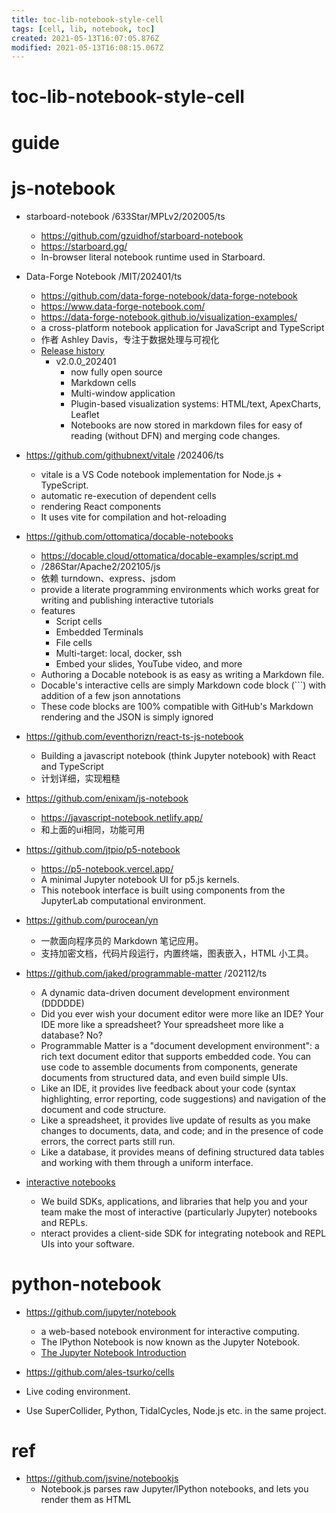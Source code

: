 ```yaml
---
title: toc-lib-notebook-style-cell
tags: [cell, lib, notebook, toc]
created: 2021-05-13T16:07:05.876Z
modified: 2021-05-13T16:08:15.067Z
---
```


# toc-lib-notebook-style-cell

# guide

# js-notebook
- starboard-notebook /633Star/MPLv2/202005/ts
  - https://github.com/gzuidhof/starboard-notebook
  - https://starboard.gg/
  - In-browser literal notebook runtime used in Starboard.

- Data-Forge Notebook /MIT/202401/ts
  - https://github.com/data-forge-notebook/data-forge-notebook
  - https://www.data-forge-notebook.com/
  - https://data-forge-notebook.github.io/visualization-examples/
  - a cross-platform notebook application for JavaScript and TypeScript
  - 作者 Ashley Davis，专注于数据处理与可视化
  - [Release history](https://github.com/data-forge-notebook/data-forge-notebook/wiki/Release-history)
    - v2.0.0_202401
      - now fully open source
      - Markdown cells
      - Multi-window application
      - Plugin-based visualization systems: HTML/text, ApexCharts, Leaflet
      - Notebooks are now stored in markdown files for easy of reading (without DFN) and merging code changes.

- https://github.com/githubnext/vitale /202406/ts
  - vitale is a VS Code notebook implementation for Node.js + TypeScript.
  - automatic re-execution of dependent cells
  - rendering React components
  - It uses vite for compilation and hot-reloading

- https://github.com/ottomatica/docable-notebooks
  - https://docable.cloud/ottomatica/docable-examples/script.md
  - /286Star/Apache2/202105/js
  - 依赖 turndown、express、jsdom
  - provide a literate programming environments which works great for writing and publishing interactive tutorials
  - features
    - Script cells
    - Embedded Terminals
    - File cells
    - Multi-target: local, docker, ssh
    - Embed your slides, YouTube video, and more
  - Authoring a Docable notebook is as easy as writing a Markdown file.
  - Docable's interactive cells are simply Markdown code block (```) with addition of a few json annotations
  - These code blocks are 100% compatible with GitHub's Markdown rendering and the JSON is simply ignored

- https://github.com/eventhorizn/react-ts-js-notebook
  - Building a javascript notebook (think Jupyter notebook) with React and TypeScript
  - 计划详细，实现粗糙
- https://github.com/enixam/js-notebook
  - https://javascript-notebook.netlify.app/
  - 和上面的ui相同，功能可用

- https://github.com/jtpio/p5-notebook
  - https://p5-notebook.vercel.app/
  - A minimal Jupyter notebook UI for p5.js kernels.
  - This notebook interface is built using components from the JupyterLab computational environment.

- https://github.com/purocean/yn
  - 一款面向程序员的 Markdown 笔记应用。
  - 支持加密文档，代码片段运行，内置终端，图表嵌入，HTML 小工具。

- https://github.com/jaked/programmable-matter /202112/ts
  - A dynamic data-driven document development environment (DDDDDE)
  - Did you ever wish your document editor were more like an IDE? Your IDE more like a spreadsheet? Your spreadsheet more like a database? No?
  - Programmable Matter is a "document development environment": a rich text document editor that supports embedded code. You can use code to assemble documents from components, generate documents from structured data, and even build simple UIs.
  - Like an IDE, it provides live feedback about your code (syntax highlighting, error reporting, code suggestions) and navigation of the document and code structure.
  - Like a spreadsheet, it provides live update of results as you make changes to documents, data, and code; and in the presence of code errors, the correct parts still run.
  - Like a database, it provides means of defining structured data tables and working with them through a uniform interface.

- [interactive notebooks](https://nteract.io/)
  - We build SDKs, applications, and libraries that help you and your team make the most of interactive (particularly Jupyter) notebooks and REPLs.
  - nteract provides a client-side SDK for integrating notebook and REPL UIs into your software. 
# python-notebook
- https://github.com/jupyter/notebook
  - a web-based notebook environment for interactive computing.
  - The IPython Notebook is now known as the Jupyter Notebook.
  - [The Jupyter Notebook Introduction](https://jupyter-notebook.readthedocs.io/en/latest/notebook.html)

- https://github.com/ales-tsurko/cells
- Live coding environment. 
- Use SuperCollider, Python, TidalCycles, Node.js etc. in the same project.
# ref
- https://github.com/jsvine/notebookjs
  - Notebook.js parses raw Jupyter/IPython notebooks, and lets you render them as HTML

